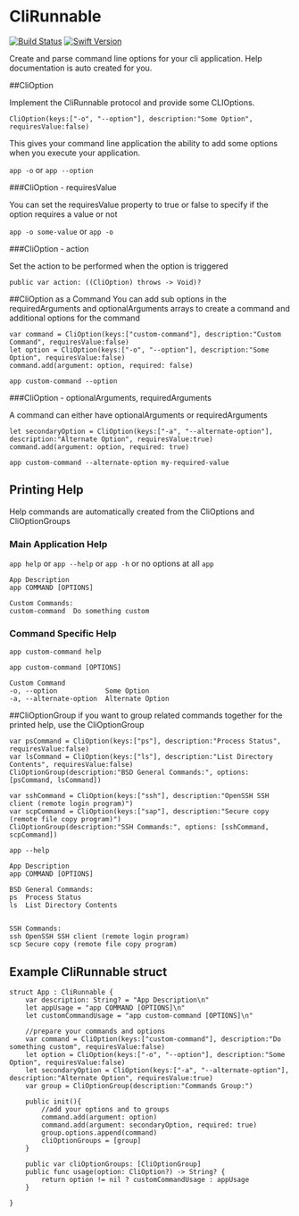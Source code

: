 # CliRunnable

[![Build Status][image-1]][1] [![Swift Version][image-2]][2]

Create and parse command line options for your cli application. Help documentation is auto created for you.

##CliOption

Implement the CliRunnable protocol and provide some CLIOptions.

```
CliOption(keys:["-o", "--option"], description:"Some Option", requiresValue:false)
```

This gives your command line application the ability to add some options when you execute your application.

`app -o` or `app --option`   

###CliOption - requiresValue

You can set the requiresValue property to true or false to specify if the option requires a value or not

`app -o some-value` or `app -o`


###CliOption - action

Set the action to be performed when the option is triggered 
```
public var action: ((CliOption) throws -> Void)?
```


##CliOption as a Command
You can add sub options in the requiredArguments and optionalArguments arrays to create a command and additional options for the command

```
var command = CliOption(keys:["custom-command"], description:"Custom Command", requiresValue:false)
let option = CliOption(keys:["-o", "--option"], description:"Some Option", requiresValue:false)
command.add(argument: option, required: false)
```

`app custom-command --option`


###CliOption - optionalArguments, requiredArguments

A command can either have optionalArguments or requiredArguments

```
let secondaryOption = CliOption(keys:["-a", "--alternate-option"], description:"Alternate Option", requiresValue:true)
command.add(argument: option, required: true)
```

`app custom-command --alternate-option my-required-value`


## Printing Help
Help commands are automatically created from the CliOptions and CliOptionGroups

### Main Application Help
`app help` or `app --help` or `app -h` or no options at all `app`
```
App Description
app COMMAND [OPTIONS]

Custom Commands:
custom-command	Do something custom
```

### Command Specific Help
`app custom-command help`
```
app custom-command [OPTIONS]

Custom Command
-o, --option          	Some Option
-a, --alternate-option	Alternate Option
```

##CliOptionGroup
if you want to group related commands together for the printed help, use the CliOptionGroup

```
var psCommand = CliOption(keys:["ps"], description:"Process Status", requiresValue:false)
var lsCommand = CliOption(keys:["ls"], description:"List Directory Contents", requiresValue:false)
CliOptionGroup(description:"BSD General Commands:", options: [psCommand, lsCommand])

var sshCommand = CliOption(keys:["ssh"], description:"OpenSSH SSH client (remote login program)")
var scpCommand = CliOption(keys:["sap"], description:"Secure copy (remote file copy program)")
CliOptionGroup(description:"SSH Commands:", options: [sshCommand, scpCommand])
```

`app --help`

```
App Description
app COMMAND [OPTIONS]

BSD General Commands:
ps	Process Status
ls	List Directory Contents


SSH Commands:
ssh	OpenSSH SSH client (remote login program)
scp	Secure copy (remote file copy program)
```



## Example CliRunnable struct
```
struct App : CliRunnable {
    var description: String? = "App Description\n"
    let appUsage = "app COMMAND [OPTIONS]\n"
    let customCommandUsage = "app custom-command [OPTIONS]\n"
        
    //prepare your commands and options
    var command = CliOption(keys:["custom-command"], description:"Do something custom", requiresValue:false)
    let option = CliOption(keys:["-o", "--option"], description:"Some Option", requiresValue:false)
    let secondaryOption = CliOption(keys:["-a", "--alternate-option"], description:"Alternate Option", requiresValue:true)
    var group = CliOptionGroup(description:"Commands Group:")
    
    public init(){
        //add your options and to groups
        command.add(argument: option)
        command.add(argument: secondaryOption, required: true)
        group.options.append(command)
        cliOptionGroups = [group]
    }
    
    public var cliOptionGroups: [CliOptionGroup]
    public func usage(option: CliOption?) -> String? {
        return option != nil ? customCommandUsage : appUsage
    }
        
}
```

[1]:	https://travis-ci.org/saltzmanjoelh/CliRunnable
[2]:	https://swift.org "Swift"

[image-1]:	https://travis-ci.org/saltzmanjoelh/CliRunnable.svg?branch=master
[image-2]:	https://img.shields.io/badge/swift-version%204-blue.svg